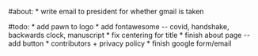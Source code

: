 #about:
	* write email to president for whether gmail is taken

#todo:
	* add pawn to logo
	* add fontawesome -- covid, handshake, backwards clock, manuscript
	* fix centering for title
	* finish about page -- add button
	* contributors + privacy policy
	* finish google form/email
